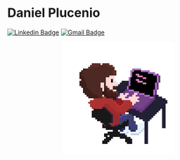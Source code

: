# Daniel Plucenio
[![Linkedin Badge](https://img.shields.io/badge/-Daniel%20Plucenio-2b2b65?style=flat-square&logo=Linkedin&logoColor=white&link=https://www.linkedin.com/in/dplucenio//)](https://www.linkedin.com/in/dplucenio/) 
[![Gmail Badge](https://img.shields.io/badge/-dplucenio@gmail.com-2b2b65?style=flat-square&logo=Gmail&logoColor=white&link=mailto:dplucenio@gmail.com)](mailto:diego.schell.f@gmail.com)

<p align="center">
  <img src="dplucenio.gif" alt="animated" />
</p>


<!--
**dplucenio/dplucenio** is a ✨ _special_ ✨ repository because its `README.md` (this file) appears on your GitHub profile.

Here are some ideas to get you started:

- 🔭 I’m currently working on ...
- 🌱 I’m currently learning ...
- 👯 I’m looking to collaborate on ...
- 🤔 I’m looking for help with ...
- 💬 Ask me about ...
- 📫 How to reach me: ...
- 😄 Pronouns: ...
- ⚡ Fun fact: ...
-->
